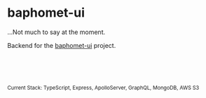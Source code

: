 # baphomet-ui

...Not much to say at the moment.

Backend for the [baphomet-ui](https://github.com/crazy-overlord/baphomet-ui) project.

<br>
<br>
<br>
<br>
<sub>
Current Stack: TypeScript, Express, ApolloServer, GraphQL, MongoDB, AWS S3
</sub>
